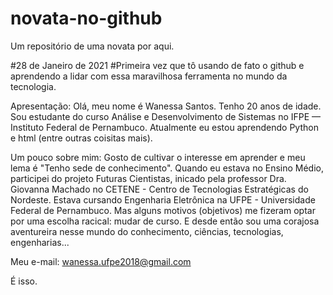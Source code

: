 # novata-no-github
Um repositório de uma novata por aqui.

#28 de Janeiro de 2021
#Primeira vez que tô usando de fato o github e aprendendo a lidar com essa maravilhosa ferramenta no mundo da tecnologia.

Apresentação:
Olá, meu nome é Wanessa Santos. Tenho 20 anos de idade. Sou estudante do curso Análise e Desenvolvimento de Sistemas no IFPE — Instituto Federal de Pernambuco.
Atualmente eu estou aprendendo Python e html (entre outras coisitas mais).

Um pouco sobre mim: 
Gosto de cultivar o interesse em aprender e meu lema é "Tenho sede de conhecimento".
Quando eu estava no Ensino Médio, participei do projeto Futuras Cientistas, inicado pela professor Dra. Giovanna Machado no CETENE - Centro de Tecnologias Estratégicas do Nordeste. 
Estava cursando Engenharia Eletrônica na UFPE - Universidade Federal de Pernambuco.
Mas alguns motivos (objetivos) me fizeram optar por uma escolha racical: mudar de curso.
E desde então sou uma corajosa aventureira nesse mundo do conhecimento, ciências, tecnologias, engenharias... 

Meu e-mail: wanessa.ufpe2018@gmail.com

É isso.

